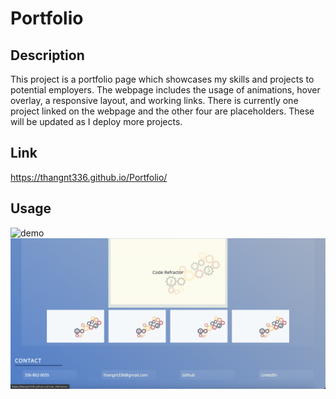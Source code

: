 # Portfolio

## Description

This project is a portfolio page which showcases my skills and projects to potential employers. The webpage includes the usage of animations, hover overlay, a responsive layout, and working links. There is currently one project linked on the webpage and the other four are placeholders. These will be updated as I deploy more projects.

## Link

https://thangnt336.github.io/Portfolio/


## Usage

![demo](assets/images/demo1.png)
![demo](assets/images/demo2.png)

